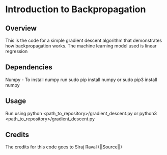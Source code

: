 # Introduction to Backpropagation
## Overview
This is the code for a simple gradient descent algorithm that demonstrates how backpropagation works. The machine learning model used is linear regression
## Dependencies
Numpy - To install numpy run sudo pip install numpy or sudo pip3 install numpy
## Usage
Run using python <path_to_repository>/gradient_descent.py or python3 <path_to_repository>/gradient_descent.py
## Credits
The credits for this code goes to Siraj Raval (||Source||)
